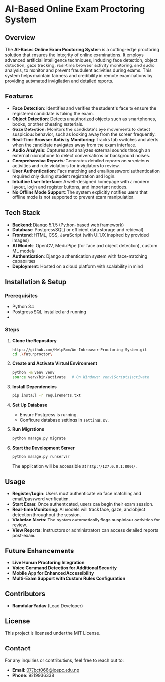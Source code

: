 # AI-Based Online Exam Proctoring System

## Overview
The **AI-Based Online Exam Proctoring System** is a cutting-edge proctoring solution that ensures the integrity of online examinations. It employs advanced artificial intelligence techniques, including face detection, object detection, gaze tracking, real-time browser activity monitoring, and audio analysis, to monitor and prevent fraudulent activities during exams. This system helps maintain fairness and credibility in remote examinations by providing automated invigilation and detailed reports.

## Features
- **Face Detection**: Identifies and verifies the student's face to ensure the registered candidate is taking the exam.
- **Object Detection**: Detects unauthorized objects such as smartphones, books, or other cheating materials.
- **Gaze Detection**: Monitors the candidate's eye movements to detect suspicious behavior, such as looking away from the screen frequently.
- **Real-Time Browser Activity Monitoring**: Tracks tab switches and alerts when the candidate navigates away from the exam interface.
- **Audio Analysis**: Captures and analyzes external sounds through an external microphone to detect conversations or background noises.
- **Comprehensive Reports**: Generates detailed reports on suspicious activities and rule violations for invigilators to review.
- **User Authentication**: Face matching and email/password authentication required only during student registration and login.
- **Intuitive User Interface**: A well-designed homepage with a modern layout, login and register buttons, and important notices.
- **No Offline Mode Support**: The system explicitly notifies users that offline mode is not supported to prevent exam manipulation.

## Tech Stack
- **Backend**: Django 5.1.5 (Python-based web framework)
- **Database**: PostgressSQL(for efficient data storage and retrieval)
- **Frontend**: HTML, CSS, JavaScript (with UI/UX inspired by provided images)
- **AI Models**: OpenCV, MediaPipe (for face and object detection), custom ML models
- **Authentication**: Django authentication system with face-matching capabilities
- **Deployment**: Hosted on a cloud platform with scalability in mind

## Installation & Setup
### Prerequisites
- Python 3.x
- Postgress SQL installed and running
- 

### Steps
1. **Clone the Repository**
   ```bash
   https://github.com/HelpRam/An-Inbrowser-Proctoring-System.git
   cd .\futurproctor\
   ```

2. **Create and Activate Virtual Environment**
   ```bash
   python -m venv venv
   source venv/bin/activate   # On Windows: venv\Scripts\activate
   ```

3. **Install Dependencies**
   ```bash
   pip install -r requirements.txt
   ```

4. **Set Up Database**
   - Ensure Postgress is running.
   - Configure database settings in `settings.py`.

5. **Run Migrations**
   ```bash
   python manage.py migrate
   ```

6. **Start the Development Server**
   ```bash
   python manage.py runserver
   ```
   The application will be accessible at `http://127.0.0.1:8000/`.

## Usage
- **Register/Login**: Users must authenticate via face matching and email/password verification.
- **Start Exam**: Once authenticated, users can begin their exam session.
- **Real-time Monitoring**: AI models will track face, gaze, and object detection throughout the session.
- **Violation Alerts**: The system automatically flags suspicious activities for review.
- **View Reports**: Instructors or administrators can access detailed reports post-exam.

## Future Enhancements
- **Live Human Proctoring Integration**
- **Voice Command Detection for Additional Security**
- **Mobile App for Enhanced Accessibility**
- **Multi-Exam Support with Custom Rules Configuration**

## Contributors
- **Ramdular Yadav** (Lead Developer)


## License
This project is licensed under the MIT License.

## Contact
For any inquiries or contributions, feel free to reach out to:
- **Email**: 077bct066@ioepc.edu.np
- **Phone**: 9819936338

